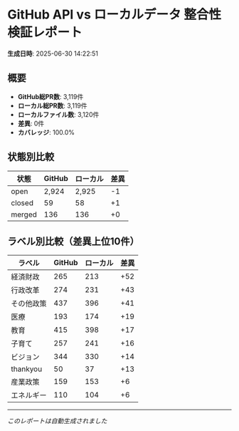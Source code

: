 # GitHub API vs ローカルデータ 整合性検証レポート

**生成日時**: 2025-06-30 14:22:51

## 概要

- **GitHub総PR数**: 3,119件
- **ローカル総PR数**: 3,119件
- **ローカルファイル数**: 3,120件
- **差異**: 0件
- **カバレッジ**: 100.0%

## 状態別比較

| 状態 | GitHub | ローカル | 差異 |
|------|--------|----------|------|
| open | 2,924 | 2,925 | -1 |
| closed | 59 | 58 | +1 |
| merged | 136 | 136 | +0 |

## ラベル別比較（差異上位10件）

| ラベル | GitHub | ローカル | 差異 |
|--------|--------|----------|------|
| 経済財政 | 265 | 213 | +52 |
| 行政改革 | 274 | 231 | +43 |
| その他政策 | 437 | 396 | +41 |
| 医療 | 193 | 174 | +19 |
| 教育 | 415 | 398 | +17 |
| 子育て | 257 | 241 | +16 |
| ビジョン | 344 | 330 | +14 |
| thankyou | 50 | 37 | +13 |
| 産業政策 | 159 | 153 | +6 |
| エネルギー | 110 | 104 | +6 |

---
*このレポートは自動生成されました*